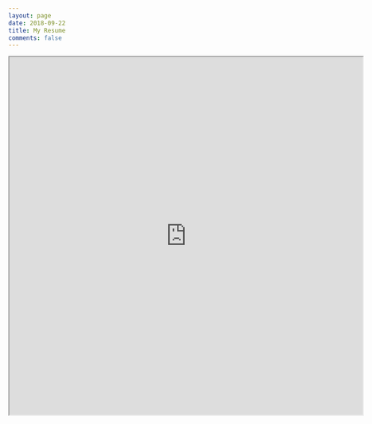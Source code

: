 ```yaml
---
layout: page
date: 2018-09-22
title: My Resume
comments: false
---
```


<iframe src="https://drive.google.com/file/d/1LueMpfaH49HSqWeJROVGbMZr_IbUDeJ6/preview" width="710" height="720"></iframe>
